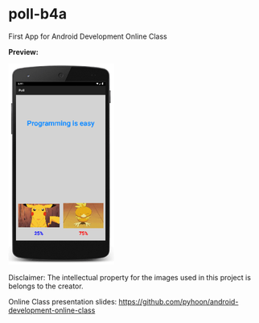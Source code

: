 # poll-b4a
First App for Android Development Online Class

**Preview:**

<img src="https://github.com/pyhoon/poll-b4a/blob/main/Poll.png" title="Preview" height="400" />

Disclaimer: The intellectual property for the images used in this project is belongs to the creator.

Online Class presentation slides:
https://github.com/pyhoon/android-development-online-class
